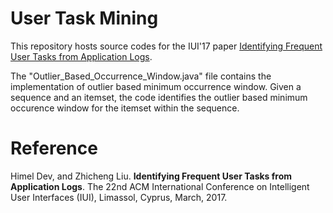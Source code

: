 # User Task Mining

This repository hosts source codes for the IUI'17 paper [Identifying Frequent User Tasks from Application Logs](http://www.zcliu.org/papers/IUI17-frequent-tasks.pdf "Identifying Frequent User Tasks from Application Logs").

The "Outlier_Based_Occurrence_Window.java" file contains the implementation of outlier based minimum occurrence window. Given a sequence and an itemset, the code identifies the outlier based minimum occurence window for the itemset within the sequence.

# Reference
Himel Dev, and Zhicheng Liu. **Identifying Frequent User Tasks from Application Logs**. The 22nd ACM International Conference on Intelligent User Interfaces (IUI), Limassol, Cyprus, March, 2017. 
